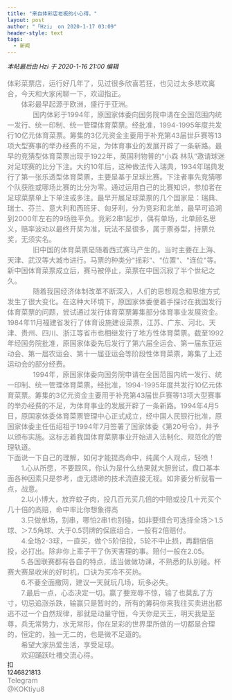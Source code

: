 ```yaml
---
title: "来自体彩店老板的小心得，"
layout: post
author: "「Hzi」 on 2020-1-17 03:09"
header-style: text
tags:
  - 新闻
---
```


<head></head>
<body>
 <i class="pstatus"> 本帖最后由 Hzi 于 2020-1-16 21:00 编辑 </i>
 <br> 
 <br> 
 <font color="#878787"><font face="Tahoma, &amp;quot;"><font style="font-size:16px">体彩菜票店，运行好几年了，见过很多欣喜若狂，也见过太多悲欢离合，今天和大家闲聊一下，欢迎指正。</font></font></font>
 <br> 
 <font color="#878787"><font face="Tahoma, &amp;quot;"><font style="font-size:16px">　　体彩最早起源于欧洲，盛行于亚洲。</font></font></font>
 <br> 
 <font color="#878787"><font face="Tahoma, &amp;quot;"><font style="font-size:16px">　　&nbsp; &nbsp;&nbsp; &nbsp;国内体彩于1994年，原国家体委向国务院申请在全国范围内统一发行、统一印制、统一管理体育菜票。经批准，1994-1995年度共发行10亿元体育菜票。筹集的3亿元资金主要用于补充第43届世乒赛等13项大型赛事的举办经费的不足，为体育事业的发展开辟了一条新路。最早的竞猜型体育菜票出现于1922年，英国利物普的“小森 林队”邀请球迷对足球赛的比分下注。大约10年后，这种做法传入瑞典，1934年瑞典发行了第一张乐透型体育菜票，主要是基于足球比赛。下注者事先竞猜哪个队获胜或哪场比赛的比分为零。通过运用自己的比赛知识，参加者在足球菜票单上下单注或多注。最早开展足球菜票的几个国家是：瑞典、瑞士、芬兰、意大利和西班牙、匈牙利，分为竞彩和北单，最早可追溯到2000年左右的9场胜平负。竞彩2串1起步，偶有单场，北单顾名思义，赔率波动以最终开奖为准，玩法不是很多，属于票券型，持票兑奖，无须实名。</font></font></font>
 <br> 
 <font color="#878787"><font face="Tahoma, &amp;quot;"><font style="font-size:16px">　　&nbsp; &nbsp;&nbsp; &nbsp;旧中国的体育菜票是随着西式赛马产生的。当时主要在上海、天津、武汉等大城市进行。马票的种类分"摇彩"、"位置"、"连位"等。新中国体育菜票成立后，赛马被停止，菜票在中国沉寂了半个世纪之久。</font></font></font>
 <br> 
 <font color="#878787"><font face="Tahoma, &amp;quot;"><font style="font-size:16px">　　&nbsp; &nbsp;&nbsp; &nbsp;随着我国经济体制改革不断深入，人们的思想观念和思维方式发生了很大变化。在这种大环境下，原国家体委便着手探讨在我国发行体育菜票的问题，尝试通过发行体育菜票筹集部分体育事业发展资金。1984年11月福建省发行了体育设施建设菜票，江苏、广东、河北、天津、贵州、四川、浙江等省市也相继发行了地方性体育菜票。截至1992年经国务院批准，原国家体委先后发行了第六届全运会、第一届东亚运动会、第一届农运会、第十一届亚运会等阶段性体育菜票，筹集了上述运动会的部分经费。</font></font></font>
 <br> 
 <font color="#878787"><font face="Tahoma, &amp;quot;"><font style="font-size:16px">　　&nbsp; &nbsp;&nbsp; &nbsp;1994年，原国家体委向国务院申请在全国范围内统一发行、统一印制、统一管理体育菜票。经批准，1994-1995年度共发行10亿元体育菜票。筹集的3亿元资金主要用于补充第43届世乒赛等13项大型赛事的举办经费的不足，为体育事业的发展开辟了一条新路。1994年4月5日，原国家体委体育菜票管理中心正式成立，经中国人民银行批准，原国家体委主任伍绍祖于1994年7月签署了国家体委《第20号令》，并予以颁布实施。这标志着我国体育菜票事业开始进入法制化、规范化的管理轨道。</font></font></font>
 <br> 
 <font color="#878787"><font face="Tahoma, &amp;quot;"><font style="font-size:16px">下面说一下自己的理解，如何才能提高命中，纯属个人观点，轻喷！</font></font></font>
 <br> 
 <font color="#878787"><font face="Tahoma, &amp;quot;"><font style="font-size:16px">　　1.心从所愿，不要跟风，你认为是什么结果就大胆尝试，盘口基本面各种因素只是参考，虚无缥缈的技术流直接无视。如非要分析就看一点，战意。</font></font></font>
 <br> 
 <font color="#878787"><font face="Tahoma, &amp;quot;"><font style="font-size:16px">　　2.以小博大，放弃蚊子肉，投几百元买几倍的中赔或投几十元买个几十倍的高赔，命中率比你想象得高</font></font></font>
 <br> 
 <font color="#878787"><font face="Tahoma, &amp;quot;"><font style="font-size:16px">　　3.只做单场，别串，哪怕2串1也别碰，如非要组合可选择全场＞1.5球、＞7.5角球、大于0.5罚牌的保底组合，一般有2倍赔付。</font></font></font>
 <br> 
 <font color="#878787"><font face="Tahoma, &amp;quot;"><font style="font-size:16px">　　4.全场2-3球，一直买，做个5阶倍投，5轮不中止损，再翻倍倍投，必打出。除非你上辈子干了伤天害理的事。赔付一般在2.05。</font></font></font>
 <br> 
 <font color="#878787"><font face="Tahoma, &amp;quot;"><font style="font-size:16px">　　5.各国联赛都有各自的特点，适当做做功课，不熟悉的队别碰。杯赛大赛是收米的好时机，口诀为买冷不买热。</font></font></font>
 <br> 
 <font color="#878787"><font face="Tahoma, &amp;quot;"><font style="font-size:16px">　　6.不要全面撒网，建议一天就玩几场，玩多必失。</font></font></font>
 <br> 
 <font color="#878787"><font face="Tahoma, &amp;quot;"><font style="font-size:16px">　　7.最后一点，心态决定一切。赢了要宠辱不惊，输了也莫乱了方寸，切忌追涨杀跌，输赢只是暂时的，所有的筹码你来我往买卖进出都逃不过一个自然规律，那就是动量守恒，今天你是天王，明天我是至尊，兵无常势力，水无常形，你在足彩的世界里所做的一切都是合理的，恒定的，独一无二的，也是微不足道的。</font></font></font>
 <br> 
 <font color="#878787"><font face="Tahoma, &amp;quot;"><font style="font-size:16px">　　希望大家热爱生活，享受足球。</font></font></font>
 <br> 
 <font color="#878787"><font face="Tahoma, &amp;quot;"><font style="font-size:16px">　　欢迎踊跃吐槽交流心得。</font></font></font>
 <br> 扣
 <br> 1246821813
 <br> 
 <font color="#878787"><font face="Tahoma, &amp;quot;"><font style="font-size:16px">Telegram<br> @KOKtiyu8</font></font></font>
 <br>
</body>


